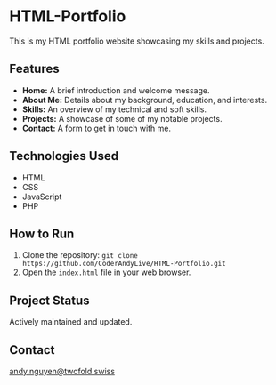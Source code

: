 # HTML-Portfolio 

This is my HTML portfolio website showcasing my skills and projects.

## Features

*   **Home:** A brief introduction and welcome message.
*   **About Me:** Details about my background, education, and interests.
*   **Skills:** An overview of my technical and soft skills.
*   **Projects:** A showcase of some of my notable projects.
*   **Contact:** A form to get in touch with me.

## Technologies Used

*   HTML
*   CSS
*   JavaScript
*   PHP

## How to Run

1.  Clone the repository: `git clone https://github.com/CoderAndyLive/HTML-Portfolio.git`
2.  Open the `index.html` file in your web browser.

## Project Status

Actively maintained and updated.

## Contact

andy.nguyen@twofold.swiss
